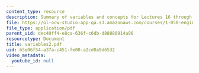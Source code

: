 ```yaml
---
content_type: resource
description: Summary of variables and concepts for Lectures 16 through 26.
file: https://ol-ocw-studio-app-qa.s3.amazonaws.com/courses/1-050-engineering-mechanics-i-fall-2007/b5e06f54a37ac451fe00a2cd0a9d6532_variables2.pdf
file_type: application/pdf
parent_uid: dec40ff4-e8ca-636f-c6db-d88880914a96
resourcetype: Document
title: variables2.pdf
uid: b5e06f54-a37a-c451-fe00-a2cd0a9d6532
video_metadata:
  youtube_id: null
---
```

